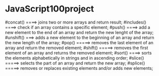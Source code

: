 # JavaScript100project
#concat()   ====> joins two or more arrays and return result;
#includes()  ====> check if an array contains a specific element;
#push()  ====> add a new element to the end of an array and return the new lenght of the array;
#unshift() ===> adds a new element to the beginning of an array and return the new length of the array;
#pop()  =====> removes the last element of an array and return the removed element;
#shift() =====> removes the first element of an array and returns the removed element;
#sort() ====> sorts the elements alphabetically in strings and in ascending order;
#slice() =====> selects the part of an array and return the new array;
#splice() =====> removes or replaces existing elements and/or adds new elements;
